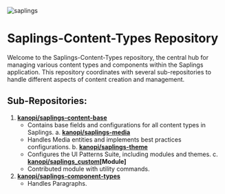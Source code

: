 ![saplings](https://github.com/kanopi/saplings/assets/5177009/a6377e32-deb2-49d8-873a-f3dd5a36fa7c)

# Saplings-Content-Types Repository

Welcome to the Saplings-Content-Types repository, the central hub for managing 
various content types and components within the Saplings application. This 
repository coordinates with several sub-repositories to handle different aspects
of content creation and management.

## Sub-Repositories:

1. **[kanopi/saplings-content-base](https://github.com/kanopi/saplings-content-base)**
    - Contains base fields and configurations for all content types in Saplings.
  a. **[kanopi/saplings-media](https://github.com/kanopi/saplings-media)**
    - Handles Media entities and implements best practices configurations.
  b. **[kanopi/saplings-theme](https://github.com/kanopi/saplings-theme)**
    - Configures the UI Patterns Suite, including modules and themes.
  c. **[kanopi/saplings_custom](https://github.com/kanopi/saplings_custom)[Module]**
    - Contributed module with utility commands.
2. **[kanopi/saplings-component-types](https://github.com/kanopi/saplings-component-types)**
   - Handles Paragraphs.
